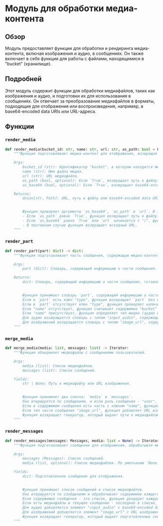 # Модуль для обработки медиа-контента

## Обзор

Модуль предоставляет функции для обработки и рендеринга медиа-контента, включая изображения и аудио, в сообщениях. Он также включает в себя функции для работы с файлами, находящимися в "bucket" (хранилище).

## Подробней

Этот модуль содержит функции для обработки медиафайлов, таких как изображения и аудио, и подготовки их для использования в сообщениях. Он отвечает за преобразование медиафайлов в форматы, подходящие для отображения или воспроизведения, например, в base64-encoded data URIs или URL-адреса.

## Функции

### `render_media`

```python
def render_media(bucket_id: str, name: str, url: str, as_path: bool = False, as_base64: bool = False) -> Union[str, Path]:
    """Функция подготавливает медиа-контент для отображения, возвращая URL, путь к файлу или base64-encoded data URI.

    Args:
        bucket_id (str): Идентификатор "bucket", в котором находится медиафайл.
        name (str): Имя файла медиа.
        url (str): URL медиафайла.
        as_path (bool, optional): Если `True`, возвращает путь к файлу. По умолчанию `False`.
        as_base64 (bool, optional): Если `True`, возвращает base64-encoded data URI. По умолчанию `False`.

    Returns:
        Union[str, Path]: URL, путь к файлу или base64-encoded data URI медиафайла.

    
        Функция проверяет аргументы `as_base64`, `as_path` и `url`. В зависимости от их значений, функция возвращает разные представления медиа-контента:
        - Если `as_path` равно `True`, функция возвращает путь к файлу.
        - Если `as_base64` равно `True` или `url` начинается с "/", функция считывает содержимое файла, кодирует его в base64 и возвращает в формате data URI.
        - В противном случае функция возвращает исходный URL.
    """
```

### `render_part`

```python
def render_part(part: dict) -> dict:
    """Функция подготавливает часть сообщения, содержащую медиа-контент, к отображению.

    Args:
        part (dict): Словарь, содержащий информацию о части сообщения.

    Returns:
        dict: Словарь, содержащий информацию о части сообщения, готовой к отображению.

    
        Функция принимает словарь `part`, содержащий информацию о части сообщения.
        Если в `part` есть ключ "type", функция возвращает `part` без изменений.
        Если в `part` отсутствует ключ "type", функция проверяет наличие ключа "name".
        Если "name" отсутствует, функция считывает содержимое "bucket" (хранилища) и возвращает текстовое сообщение.
        Если "name" присутствует, функция определяет тип медиа (аудио или изображение) и возвращает соответствующий словарь.
        Для аудио возвращается словарь с типом "input_audio", содержащий base64-encoded data URI и формат файла.
        Для изображений возвращается словарь с типом "image_url", содержащий URL изображения.
    """
```

### `merge_media`

```python
def merge_media(media: list, messages: list) -> Iterator:
    """Функция объединяет медиафайлы с сообщениями пользователей.

    Args:
        media (list): Список медиафайлов.
        messages (list): Список сообщений.

    Yields:
        str | None: Путь к медиафайлу или URL изображения.

    
        Функция принимает два списка: `media` и `messages`.
        Она итерируется по сообщениям, и если роль сообщения - "user", то функция извлекает медиафайлы из содержимого сообщения.
        Если в содержимом сообщения есть часть с ключом "name", функция подготавливает путь к медиафайлу.
        Если тип части сообщения "image_url", функция добавляет URL изображения в буфер.
        Функция возвращает генератор, который выдает пути к медиафайлам и URL изображений.
    """
```

### `render_messages`

```python
def render_messages(messages: Messages, media: list = None) -> Iterator:
    """Функция подготавливает сообщения для отображения, обрабатывая медиа-контент.

    Args:
        messages (Messages): Список сообщений.
        media (list, optional): Список медиафайлов. По умолчанию `None`.

    Yields:
        dict: Подготовленное сообщение для отображения.

    
        Функция принимает список сообщений и список медиафайлов.
        Она итерируется по сообщениям и обрабатывает содержимое каждого сообщения.
        Если содержимое сообщения - это список, функция рендерит каждую часть сообщения с помощью функции `render_part`.
        Если есть медиафайлы и текущее сообщение - последнее в списке, функция добавляет медиафайлы в содержимое сообщения.
        Для аудио добавляется элемент "input_audio" с base64-encoded data URI и форматом файла.
        Для изображений добавляется элемент "image_url" с URL изображения.
        Функция возвращает генератор, который выдает подготовленные сообщения для отображения.
    """